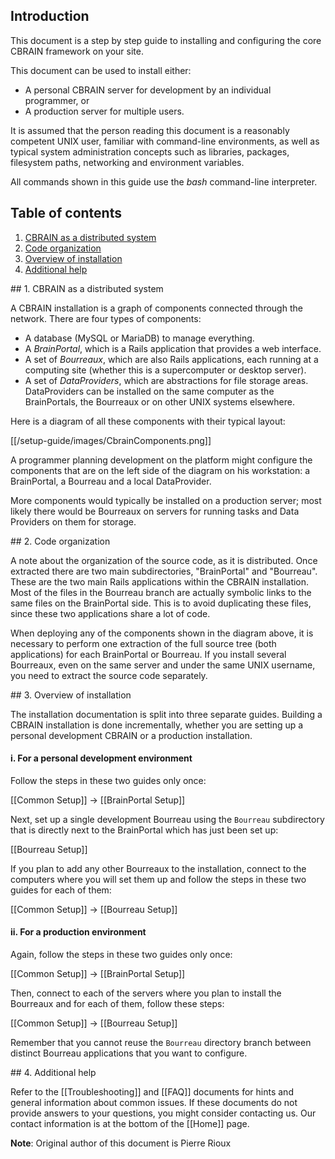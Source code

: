 ## Introduction

This document is a step by step guide to installing and configuring the core CBRAIN 
framework on your site.

This document can be used to install either:

* A personal CBRAIN server for development by an individual programmer, or
* A production server for multiple users.

It is assumed that the person reading this document is a reasonably competent UNIX
user, familiar with command-line environments, as well as typical system
administration concepts such as libraries, packages, filesystem paths, networking and
environment variables.

All commands shown in this guide use the _bash_ command-line interpreter.

## Table of contents

1. [CBRAIN as a distributed system](#dist)
2. [Code organization](#org)
3. [Overview of installation](#overview)
4. [Additional help](#help)

<a name="dist" />
## 1. CBRAIN as a distributed system

A CBRAIN installation is a graph of components connected through the network.
There are four types of components:

  * A database (MySQL or MariaDB) to manage everything.
  * A _BrainPortal_, which is a Rails application that provides a web interface.
  * A set of _Bourreaux_, which are also Rails applications, each
    running at a computing site (whether this is a supercomputer or desktop server).
  * A set of _DataProviders_, which are abstractions for file storage areas.
    DataProviders can be installed on the same computer as the BrainPortals,
    the Bourreaux or on other UNIX systems elsewhere.

Here is a diagram of all these components with their typical layout:

[[/setup-guide/images/CbrainComponents.png]]

A programmer planning development on the platform might configure
the components that are on the left side of the diagram on his workstation:
a BrainPortal, a Bourreau and a local DataProvider.

More components would typically be installed on a production server;
most likely there would be Bourreaux on servers for running tasks and Data 
Providers on them for storage.

<a name="org" />
## 2. Code organization

A note about the organization of the source code, as it is distributed. 
Once extracted there are two main subdirectories, "BrainPortal" and "Bourreau".
These are the two main Rails applications within the CBRAIN installation.
Most of the files in the Bourreau branch are actually symbolic links
to the same files on the BrainPortal side. This is to avoid duplicating
these files, since these two applications share a lot of code.

When deploying any of the components shown in the diagram above, it is
necessary to perform one extraction of the full source tree (both
applications) for each BrainPortal or Bourreau. If you install
several Bourreaux, even on the same server and under the same UNIX
username, you need to extract the source code separately.

<a name="overview" />
## 3. Overview of installation

The installation documentation is split into three separate guides.
Building a CBRAIN installation is done incrementally, whether you are setting up
a personal development CBRAIN or a production installation.

#### i. For a personal development environment

Follow the steps in these two guides only once:

  [[Common Setup]] -> [[BrainPortal Setup]]

Next, set up a single development Bourreau using the `Bourreau` 
subdirectory that is directly next to the BrainPortal which has 
just been set up:

  [[Bourreau Setup]]

If you plan to add any other Bourreaux to the installation,
connect to the computers where you will set them up and follow
the steps in these two guides for each of them:

  [[Common Setup]] -> [[Bourreau Setup]]

#### ii. For a production environment

Again, follow the steps in these two guides only once:

  [[Common Setup]] -> [[BrainPortal Setup]]

Then, connect to each of the servers where you plan to
install the Bourreaux and for each of them, follow
these steps:

  [[Common Setup]] -> [[Bourreau Setup]]

Remember that you cannot reuse the `Bourreau` directory
branch between distinct Bourreau applications that you want to
configure.

<a name="more_help" />
## 4. Additional help

Refer to the [[Troubleshooting]] and [[FAQ]] documents for hints
and general information about common issues. If these documents do not
provide answers to your questions, you might consider contacting us. Our 
contact information is at the bottom of the [[Home]] page.

**Note**: Original author of this document is Pierre Rioux